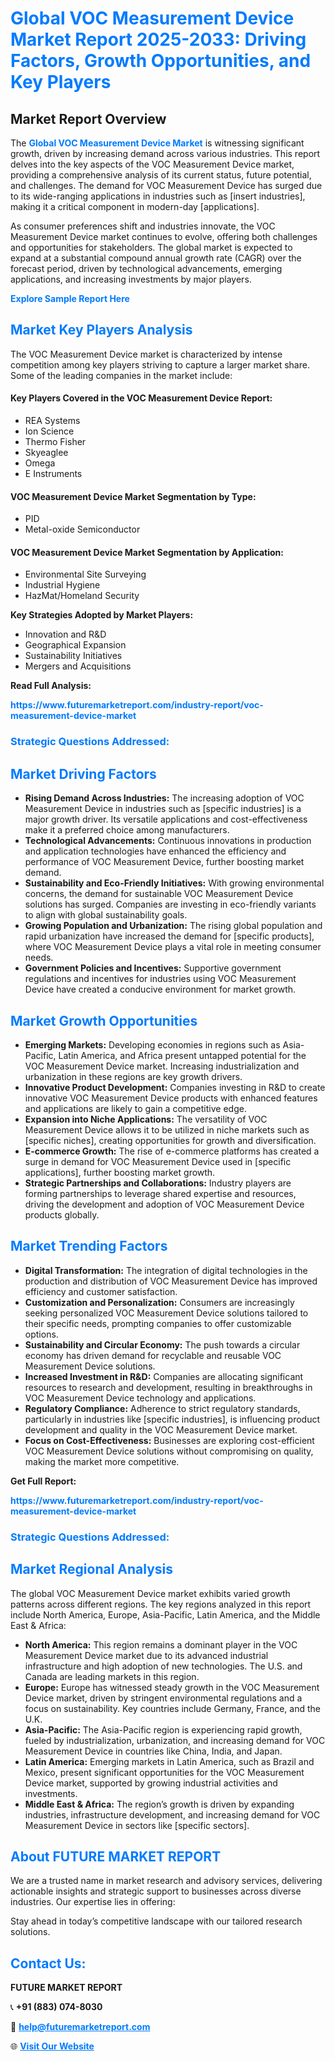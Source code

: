 <h1 style="color: #007BFF;">Global VOC Measurement Device Market Report 2025-2033: Driving Factors, Growth Opportunities, and Key Players</h1>

<section id="overview">
<h2>Market Report Overview</h2>
<p>The <a href="https://www.futuremarketreport.com/industry-report/voc-measurement-device-market" style="color: #007BFF; text-decoration: none;"><strong>Global VOC Measurement Device Market</strong></a> is witnessing significant growth, driven by increasing demand across various industries. This report delves into the key aspects of the VOC Measurement Device market, providing a comprehensive analysis of its current status, future potential, and challenges. The demand for VOC Measurement Device has surged due to its wide-ranging applications in industries such as [insert industries], making it a critical component in modern-day [applications].</p>
<p>As consumer preferences shift and industries innovate, the VOC Measurement Device market continues to evolve, offering both challenges and opportunities for stakeholders. The global market is expected to expand at a substantial compound annual growth rate (CAGR) over the forecast period, driven by technological advancements, emerging applications, and increasing investments by major players.</p>
</section>

<section id="overview">
<p><a href="https://www.futuremarketreport.com/request-sample/reportId=41848" style="color: #007BFF; text-decoration: none;"><strong>Explore Sample Report Here</strong></a></p>
</section>

<section id="key-players">
<h2 style="color: #007BFF;">Market Key Players Analysis</h2>
<p>The VOC Measurement Device market is characterized by intense competition among key players striving to capture a larger market share. Some of the leading companies in the market include:</p>
<h4>Key Players Covered in the VOC Measurement Device Report:</h4>
<ul><li>REA Systems</li><li>Ion Science</li><li>Thermo Fisher</li><li>Skyeaglee</li><li>Omega</li><li>E Instruments</li></ul>
<h4>VOC Measurement Device Market Segmentation by Type:</h4>
<ul><li>PID</li><li>Metal-oxide Semiconductor</li></ul>

<h4>VOC Measurement Device Market Segmentation by Application:</h4>
<ul><li>Environmental Site Surveying</li><li>Industrial Hygiene</li><li>HazMat/Homeland Security</li></ul>
<p><strong>Key Strategies Adopted by Market Players:</strong></p>
<ul>
<li>Innovation and R&D</li>
<li>Geographical Expansion</li>
<li>Sustainability Initiatives</li>
<li>Mergers and Acquisitions</li>
</ul>
</section>

<section>
<p><strong>Read Full Analysis: </strong></p><a href="https://www.futuremarketreport.com/industry-report/voc-measurement-device-market" style="color: #007BFF; text-decoration: none;"><strong>https://www.futuremarketreport.com/industry-report/voc-measurement-device-market</strong></a>
<h3 style="color: #007BFF;">Strategic Questions Addressed:</h3>
</section>

<section id="driving-factors">
<h2 style="color: #007BFF;">Market Driving Factors</h2>
<ul>
<li><strong>Rising Demand Across Industries:</strong> The increasing adoption of VOC Measurement Device in industries such as [specific industries] is a major growth driver. Its versatile applications and cost-effectiveness make it a preferred choice among manufacturers.</li>
<li><strong>Technological Advancements:</strong> Continuous innovations in production and application technologies have enhanced the efficiency and performance of VOC Measurement Device, further boosting market demand.</li>
<li><strong>Sustainability and Eco-Friendly Initiatives:</strong> With growing environmental concerns, the demand for sustainable VOC Measurement Device solutions has surged. Companies are investing in eco-friendly variants to align with global sustainability goals.</li>
<li><strong>Growing Population and Urbanization:</strong> The rising global population and rapid urbanization have increased the demand for [specific products], where VOC Measurement Device plays a vital role in meeting consumer needs.</li>
<li><strong>Government Policies and Incentives:</strong> Supportive government regulations and incentives for industries using VOC Measurement Device have created a conducive environment for market growth.</li>
</ul>
</section>

<section id="growth-opportunities">
<h2 style="color: #007BFF;">Market Growth Opportunities</h2>
<ul>
<li><strong>Emerging Markets:</strong> Developing economies in regions such as Asia-Pacific, Latin America, and Africa present untapped potential for the VOC Measurement Device market. Increasing industrialization and urbanization in these regions are key growth drivers.</li>
<li><strong>Innovative Product Development:</strong> Companies investing in R&D to create innovative VOC Measurement Device products with enhanced features and applications are likely to gain a competitive edge.</li>
<li><strong>Expansion into Niche Applications:</strong> The versatility of VOC Measurement Device allows it to be utilized in niche markets such as [specific niches], creating opportunities for growth and diversification.</li>
<li><strong>E-commerce Growth:</strong> The rise of e-commerce platforms has created a surge in demand for VOC Measurement Device used in [specific applications], further boosting market growth.</li>
<li><strong>Strategic Partnerships and Collaborations:</strong> Industry players are forming partnerships to leverage shared expertise and resources, driving the development and adoption of VOC Measurement Device products globally.</li>
</ul>
</section>

<section id="trending-factors">
<h2 style="color: #007BFF;">Market Trending Factors</h2>
<ul>
<li><strong>Digital Transformation:</strong> The integration of digital technologies in the production and distribution of VOC Measurement Device has improved efficiency and customer satisfaction.</li>
<li><strong>Customization and Personalization:</strong> Consumers are increasingly seeking personalized VOC Measurement Device solutions tailored to their specific needs, prompting companies to offer customizable options.</li>
<li><strong>Sustainability and Circular Economy:</strong> The push towards a circular economy has driven demand for recyclable and reusable VOC Measurement Device solutions.</li>
<li><strong>Increased Investment in R&D:</strong> Companies are allocating significant resources to research and development, resulting in breakthroughs in VOC Measurement Device technology and applications.</li>
<li><strong>Regulatory Compliance:</strong> Adherence to strict regulatory standards, particularly in industries like [specific industries], is influencing product development and quality in the VOC Measurement Device market.</li>
<li><strong>Focus on Cost-Effectiveness:</strong> Businesses are exploring cost-efficient VOC Measurement Device solutions without compromising on quality, making the market more competitive.</li>
</ul>
</section>

<section>
<p><strong>Get Full Report: </strong></p><a href="https://www.futuremarketreport.com/industry-report/voc-measurement-device-market" style="color: #007BFF; text-decoration: none;"><strong>https://www.futuremarketreport.com/industry-report/voc-measurement-device-market</strong></a>
<h3 style="color: #007BFF;">Strategic Questions Addressed:</h3>
</section>


<section id="regional-analysis">
<h2 style="color: #007BFF;">Market Regional Analysis</h2>
<p>The global VOC Measurement Device market exhibits varied growth patterns across different regions. The key regions analyzed in this report include North America, Europe, Asia-Pacific, Latin America, and the Middle East & Africa:</p>
<ul>
<li><strong>North America:</strong> This region remains a dominant player in the VOC Measurement Device market due to its advanced industrial infrastructure and high adoption of new technologies. The U.S. and Canada are leading markets in this region.</li>
<li><strong>Europe:</strong> Europe has witnessed steady growth in the VOC Measurement Device market, driven by stringent environmental regulations and a focus on sustainability. Key countries include Germany, France, and the U.K.</li>
<li><strong>Asia-Pacific:</strong> The Asia-Pacific region is experiencing rapid growth, fueled by industrialization, urbanization, and increasing demand for VOC Measurement Device in countries like China, India, and Japan.</li>
<li><strong>Latin America:</strong> Emerging markets in Latin America, such as Brazil and Mexico, present significant opportunities for the VOC Measurement Device market, supported by growing industrial activities and investments.</li>
<li><strong>Middle East & Africa:</strong> The region’s growth is driven by expanding industries, infrastructure development, and increasing demand for VOC Measurement Device in sectors like [specific sectors].</li>
</ul>
</section>

<footer>
<h2 style="color: #007BFF;">About FUTURE MARKET REPORT</h2>
<p>We are a trusted name in market research and advisory services, delivering actionable insights and strategic support to businesses across diverse industries. Our expertise lies in offering:</p>

<p>Stay ahead in today’s competitive landscape with our tailored research solutions.</p>

<h2 style="color: #007BFF;">Contact Us:</h2>
<p><strong>FUTURE MARKET REPORT</strong></p>
<p>📞 <strong>+91 (883) 074-8030</strong></p>
<p>📧 <strong><a href="mailto:help@futuremarketreport.com" style="color: #007BFF;">help@futuremarketreport.com</a></strong></p>
<p>🌐 <strong><a href="https://www.futuremarketreport.com/" style="color: #007BFF;">Visit Our Website</a></strong></p>
</footer>